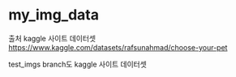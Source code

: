 # my_img_data

출처 kaggle 사이트 데이터셋
https://www.kaggle.com/datasets/rafsunahmad/choose-your-pet

test_imgs branch도 kaggle 사이트 데이터셋
